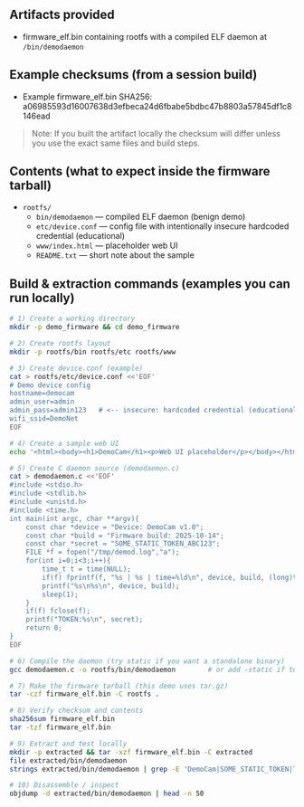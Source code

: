 ## Artifacts provided
- firmware_elf.bin containing rootfs with a compiled ELF daemon at `/bin/demodaemon`
## Example checksums (from a session build)
- Example firmware_elf.bin SHA256: a06985593d16007638d3efbeca24d6fbabe5bdbc47b8803a57845df1c8146ead

> Note: If you built the artifact locally the checksum will differ unless you use the exact same files and build steps.

## Contents (what to expect inside the firmware tarball)
- `rootfs/`
  - `bin/demodaemon` — compiled ELF daemon (benign demo)
  - `etc/device.conf` — config file with intentionally insecure hardcoded credential (educational)
  - `www/index.html` — placeholder web UI
  - `README.txt` — short note about the sample

## Build & extraction commands (examples you can run locally)
```bash
# 1) Create a working directory
mkdir -p demo_firmware && cd demo_firmware

# 2) Create rootfs layout
mkdir -p rootfs/bin rootfs/etc rootfs/www

# 3) Create device.conf (example)
cat > rootfs/etc/device.conf <<'EOF'
# Demo device config
hostname=democam
admin_user=admin
admin_pass=admin123   # <-- insecure: hardcoded credential (educational sample)
wifi_ssid=DemoNet
EOF

# 4) Create a sample web UI
echo '<html><body><h1>DemoCam</h1><p>Web UI placeholder</p></body></html>' > rootfs/www/index.html

# 5) Create C daemon source (demodaemon.c)
cat > demodaemon.c <<'EOF'
#include <stdio.h>
#include <stdlib.h>
#include <unistd.h>
#include <time.h>
int main(int argc, char **argv){
    const char *device = "Device: DemoCam v1.0";
    const char *build = "Firmware build: 2025-10-14";
    const char *secret = "SOME_STATIC_TOKEN_ABC123";
    FILE *f = fopen("/tmp/demod.log","a");
    for(int i=0;i<3;i++){
        time_t t = time(NULL);
        if(f) fprintf(f, "%s | %s | time=%ld\n", device, build, (long)t);
        printf("%s\n%s\n", device, build);
        sleep(1);
    }
    if(f) fclose(f);
    printf("TOKEN:%s\n", secret);
    return 0;
}
EOF

# 6) Compile the daemon (try static if you want a standalone binary)
gcc demodaemon.c -o rootfs/bin/demodaemon        # or add -static if toolchain supports it

# 7) Make the firmware tarball (this demo uses tar.gz)
tar -czf firmware_elf.bin -C rootfs .

# 8) Verify checksum and contents
sha256sum firmware_elf.bin
tar -tzf firmware_elf.bin

# 9) Extract and test locally
mkdir -p extracted && tar -xzf firmware_elf.bin -C extracted
file extracted/bin/demodaemon
strings extracted/bin/demodaemon | grep -E 'DemoCam|SOME_STATIC_TOKEN|TOKEN' -n

# 10) Disassemble / inspect
objdump -d extracted/bin/demodaemon | head -n 50

